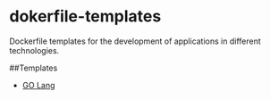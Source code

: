 # dokerfile-templates
Dockerfile templates for the development of applications in different technologies.

##Templates
 - [GO Lang](golang/README.md)
 
